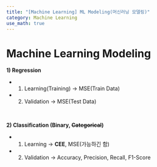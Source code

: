 ```yaml
---
title: "[Machine Learning] ML Modeling(머신러닝 모델링)"
category: Machine Learning
use_math: true
---
```


# Machine Learning Modeling
**1) Regression**
  - 1) Learning(Training) -> MSE(Train Data)
  - 2) Validation -> MSE(Test Data)

<br>  

**2) Classification (Binary, ~~Categorical~~)**
  - 1) Learning -> **CEE**, MSE(가능하긴 함)
  - 2) Validation -> Accuracy, Precision, Recall, F1-Score